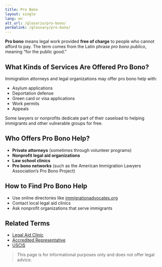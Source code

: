 ```yaml
---
title: Pro Bono
layout: single
lang: en
alt_url: /glosario/pro-bono/
permalink: /glossary/pro-bono/
---
```


**Pro bono** means legal work provided **free of charge** to people who cannot afford to pay. The term comes from the Latin phrase *pro bono publico*, meaning “for the public good.”

## What Kinds of Services Are Offered Pro Bono?

Immigration attorneys and legal organizations may offer pro bono help with:

- Asylum applications
- Deportation defense
- Green card or visa applications
- Work permits
- Appeals

Some lawyers or nonprofits dedicate part of their caseload to helping immigrants and other vulnerable groups for free.

## Who Offers Pro Bono Help?

- **Private attorneys** (sometimes through volunteer programs)
- **Nonprofit legal aid organizations**
- **Law school clinics**
- **Pro bono networks** (such as the American Immigration Lawyers Association’s Pro Bono Project)

## How to Find Pro Bono Help

- Use online directories like [immigrationadvocates.org](https://www.immigrationadvocates.org/nonprofit/legaldirectory/)
- Contact local legal aid clinics
- Ask nonprofit organizations that serve immigrants

## Related Terms

- [Legal Aid Clinic](/glossary/legal-aid-clinic/)
- [Accredited Representative](/glossary/accredited-representative/)
- [USCIS](/glossary/uscis/)

> This page is for informational purposes only and does not offer legal advice.